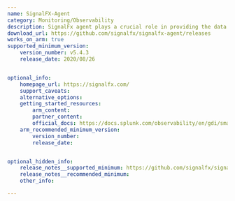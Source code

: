 ```yaml
---
name: SignalFX-Agent
category: Monitoring/Observability
description: SignalFx agent plays a crucial role in providing the data necessary for comprehensive monitoring and observability, enabling proactive management of modern, dynamic infrastructure environments.
download_url: https://github.com/signalfx/signalfx-agent/releases
works_on_arm: true
supported_minimum_version:
    version_number: v5.4.3
    release_date: 2020/08/26


optional_info:
    homepage_url: https://signalfx.com/
    support_caveats:
    alternative_options:
    getting_started_resources:
        arm_content:
        partner_content:
        official_docs: https://docs.splunk.com/observability/en/gdi/smart-agent/smart-agent-resources.html
    arm_recommended_minimum_version:
        version_number:
        release_date:


optional_hidden_info:
    release_notes__supported_minimum: https://github.com/signalfx/signalfx-agent/releases/tag/v5.4.3
    release_notes__recommended_minimum:
    other_info:

---
```

